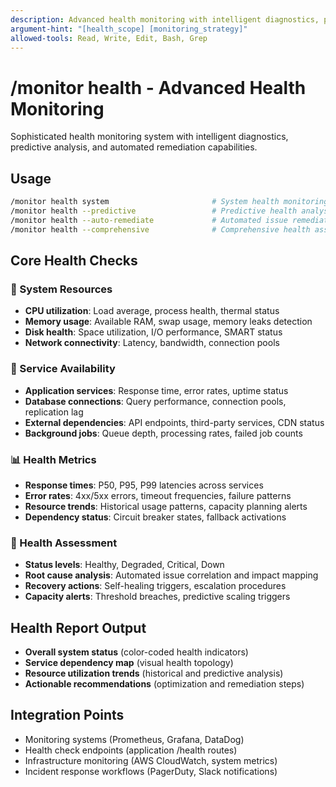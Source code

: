 ```yaml
---
description: Advanced health monitoring with intelligent diagnostics, predictive analysis, and automated remediation
argument-hint: "[health_scope] [monitoring_strategy]"
allowed-tools: Read, Write, Edit, Bash, Grep
---
```


# /monitor health - Advanced Health Monitoring

Sophisticated health monitoring system with intelligent diagnostics, predictive analysis, and automated remediation capabilities.

## Usage
```bash
/monitor health system                       # System health monitoring
/monitor health --predictive                 # Predictive health analysis
/monitor health --auto-remediate             # Automated issue remediation
/monitor health --comprehensive              # Comprehensive health assessment
```

## Core Health Checks

### 🔋 System Resources
- **CPU utilization**: Load average, process health, thermal status
- **Memory usage**: Available RAM, swap usage, memory leaks detection
- **Disk health**: Space utilization, I/O performance, SMART status
- **Network connectivity**: Latency, bandwidth, connection pools

### 🚀 Service Availability
- **Application services**: Response time, error rates, uptime status
- **Database connections**: Query performance, connection pools, replication lag
- **External dependencies**: API endpoints, third-party services, CDN status
- **Background jobs**: Queue depth, processing rates, failed job counts

### 📊 Health Metrics
- **Response times**: P50, P95, P99 latencies across services
- **Error rates**: 4xx/5xx errors, timeout frequencies, failure patterns
- **Resource trends**: Historical usage patterns, capacity planning alerts
- **Dependency status**: Circuit breaker states, fallback activations

### 🚨 Health Assessment
- **Status levels**: Healthy, Degraded, Critical, Down
- **Root cause analysis**: Automated issue correlation and impact mapping
- **Recovery actions**: Self-healing triggers, escalation procedures
- **Capacity alerts**: Threshold breaches, predictive scaling triggers

## Health Report Output
- **Overall system status** (color-coded health indicators)
- **Service dependency map** (visual health topology)
- **Resource utilization trends** (historical and predictive analysis)
- **Actionable recommendations** (optimization and remediation steps)

## Integration Points
- Monitoring systems (Prometheus, Grafana, DataDog)
- Health check endpoints (application /health routes)
- Infrastructure monitoring (AWS CloudWatch, system metrics)
- Incident response workflows (PagerDuty, Slack notifications)